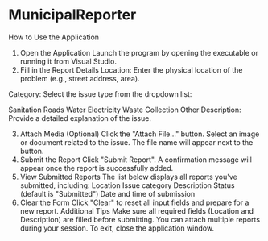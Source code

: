 # MunicipalReporter
How to Use the Application
1. Open the Application
Launch the program by opening the executable or running it from Visual Studio.
2. Fill in the Report Details
Location: Enter the physical location of the problem (e.g., street address, area).

Category: Select the issue type from the dropdown list:

Sanitation
Roads
Water
Electricity
Waste Collection
Other
Description: Provide a detailed explanation of the issue.

3. Attach Media (Optional)
Click the "Attach File..." button.
Select an image or document related to the issue.
The file name will appear next to the button.
4. Submit the Report
Click "Submit Report".
A confirmation message will appear once the report is successfully added.
5. View Submitted Reports
The list below displays all reports you've submitted, including:
Location
Issue category
Description
Status (default is "Submitted")
Date and time of submission
6. Clear the Form
Click "Clear" to reset all input fields and prepare for a new report.
Additional Tips
Make sure all required fields (Location and Description) are filled before submitting.
You can attach multiple reports during your session.
To exit, close the application window.
